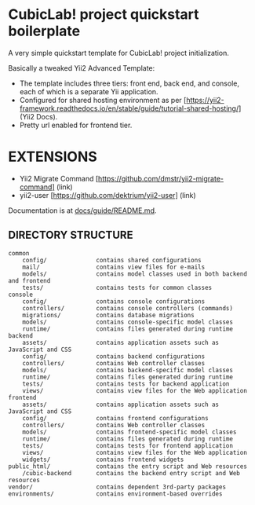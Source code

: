CubicLab! project quickstart boilerplate
========================================

A very simple quickstart template for CubicLab! project initialization.

Basically a tweaked Yii2 Advanced Template: 

- The template includes three tiers: front end, back end, and console, each of 
which is a separate Yii application.
- Configured for shared hosting environment as per [https://yii2-framework.readthedocs.io/en/stable/guide/tutorial-shared-hosting/] (Yii2 Docs).
- Pretty url enabled for frontend tier.

EXTENSIONS
==========

- Yii2 Migrate Command [https://github.com/dmstr/yii2-migrate-command] (link)
- yii2-user [https://github.com/dektrium/yii2-user] (link)

Documentation is at [docs/guide/README.md](docs/guide/README.md).

DIRECTORY STRUCTURE
-------------------

```
common
    config/              contains shared configurations
    mail/                contains view files for e-mails
    models/              contains model classes used in both backend and frontend
    tests/               contains tests for common classes    
console
    config/              contains console configurations
    controllers/         contains console controllers (commands)
    migrations/          contains database migrations
    models/              contains console-specific model classes
    runtime/             contains files generated during runtime
backend
    assets/              contains application assets such as JavaScript and CSS
    config/              contains backend configurations
    controllers/         contains Web controller classes
    models/              contains backend-specific model classes
    runtime/             contains files generated during runtime
    tests/               contains tests for backend application    
    views/               contains view files for the Web application
frontend
    assets/              contains application assets such as JavaScript and CSS
    config/              contains frontend configurations
    controllers/         contains Web controller classes
    models/              contains frontend-specific model classes
    runtime/             contains files generated during runtime
    tests/               contains tests for frontend application
    views/               contains view files for the Web application
    widgets/             contains frontend widgets
public_html/			 contains the entry script and Web resources
	/cubic-backend		 contains the backend entry script and Web resources
vendor/                  contains dependent 3rd-party packages
environments/            contains environment-based overrides
```
